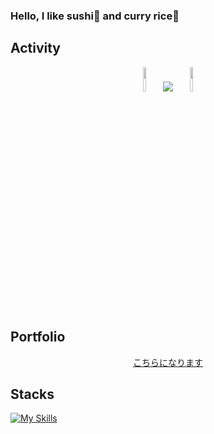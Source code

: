 ### Hello, I like sushi🍣 and curry rice🍛

## Activity

<div align="center">
  <img src="https://github.com/user-attachments/assets/d15edaee-eacc-43a1-a0d4-92010cf0e2e4" width=10%, heigt=10%>
  
  <a>
    <img src=https://github-readme-stats.vercel.app/api/top-langs/?username=CrazyHuman00&layout=compact>
  </a>
  
  <img src="https://github.com/user-attachments/assets/d15edaee-eacc-43a1-a0d4-92010cf0e2e4" width=10%, heigt=10%>
</div>

## Portfolio
<div align="center">
  <a href="https://asakurashi.notion.site/bb6e1ec8e967413c9eea629d65eba9e1">こちらになります</a>
</div>

## Stacks
[![My Skills](https://skillicons.dev/icons?i=html,css,js,react,typescript,go,py,flask,fastapi,java,flutter,dart,c,cs,unity,arduino,figma,opencv,raspberrypi,matlab,firebase,cloudflare&theme=dark)](https://skillicons.dev)

<br><br>
